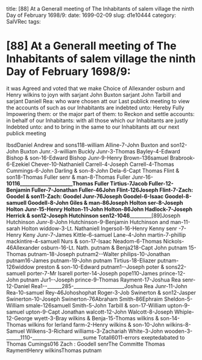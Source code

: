 title: [88] At a Generall meeting of The Inhabitants of salem village the ninth Day of February 1698/9:
date: 1699-02-09
slug: d1e10444
category: SalVRec
tags: 


<div markdown class="doc" id="d1e10444">


# [88] At a Generall meeting of The Inhabitants of salem village the ninth Day of February 1698/9: 

it was Agreed and voted that we make Choice of Allexander osburn and Henry wilkins to joyn with sarjant John Buxton sarjant John Tarbill and sarjant Daniell Rea: who ware chosen att our Last publick meeting to view the accounts of such as our Inhabitants are indebted unto: Hereby Fully Impowering them: or the major part of them: to Reckon and settle accounts: in behalf of our Inhabitants: with all those which our Inhabitants are justly Indebted unto: and to bring in the same to our Inhabitants att our next publick meeting

lbsdDaniel Andrew and sons118-william Alline-7-John Buxton and son12-John Buxton Junr.-3-william Buckly Junr-3-Thomas Bayley-4-Edward Bishop & son-16-Edward Bishop Junr-9-Henry Brown-136samuel Brabrook-6-Ezekiel Chever-10-Nathaniell Carrell-4-Joseph Carrell-4-Thomas Cummings-6-John Darling & son-8-John Dela-6-Capt Thomas Flint & son18-Thomas Fuller senr & man-8-Thomas Fuller Junr-16-______10116_____________________Thomas Fuller Tirtius-7Jacob Fuller-12-Benjamin Fuller-7-Jonathan Fuller-46John Flint-126Joseph Flint-7-Zach: Goodel & son11-Zach: Goodel Junr-76Joseph Goodel-6-Isaac Goodel-8-samuell Goodell-8-John Giles & man-86Joseph Holton ser-8-Joseph Holton Junr-15-Henry Holton-11-John Holton-86John Hadlock-7-Joseph Herrick & son12-Joseph Hutchinson sen12-______1046_____________________[89]Joseph Hutchinson Junr-8-John Hutchinson-9-Benjamin Hutchinson and man-11-sarah Holton widdow-3-Lt. Nathaniell Ingersoll-16-Henry Kenny senr -7-Henry Keny Junr-7-James Kittle-6-samuel Lane-4-John martin-7-phillip mackintire-4-samuell Nurs & son-17-Isaac Neadom-6-Thomas Nickols-46Allexander osburn-16-Lt. Nath. putnam & Benja218-Capt John putnam 15-Thomas putnam-18-Joseph putnam2--Walter philips-10-Jonathan putnam16-James putnam-19-John putnam Tirtius-18-Eliazer putnam-126widdow preston & son-10-Edward putnam1--Joseph poter & sons22-samuell porter-7-Mr Isarell porter-14-Joseph pope110-James prince-12-John putnam Jur1--Joseph prince-9-Thomas Rayment-17-Joshua Rea senr-12-Daniel Rea1--______285-_____________________Joshua Rea Junr-11-John Rea-10-samuel Rey-46Johoshophat Roger-3-Job Swinerton & son12-Jasper Swinerton-10-Joseph Swinerton-76Abraham Smith-86Ephraim Sheldon-5-William smale-126samuell Smith-5-John Tarbill & son-17-William upton-9-samuel upton-9-Capt Jonathan walcott-12-John Walcott-8-Joseph Whiple-12-George wyett-3-Bray wilkins & Benja-15-Thomas wilkins & son-14-Thomas wilkins for Ierland farm-2-Henry wilkins & son-10-John wilkins-8-Samuel Wilkens-3-Richard williams-3-Zachariah White-3-John wooden-3-______1110-_____________________sume Totall6011-errors exeptedabated to Thomas Cumings016 Zach : Goodell senrThe Committe Thomas RaymentHenry wilkinsThomas putnam
</div>